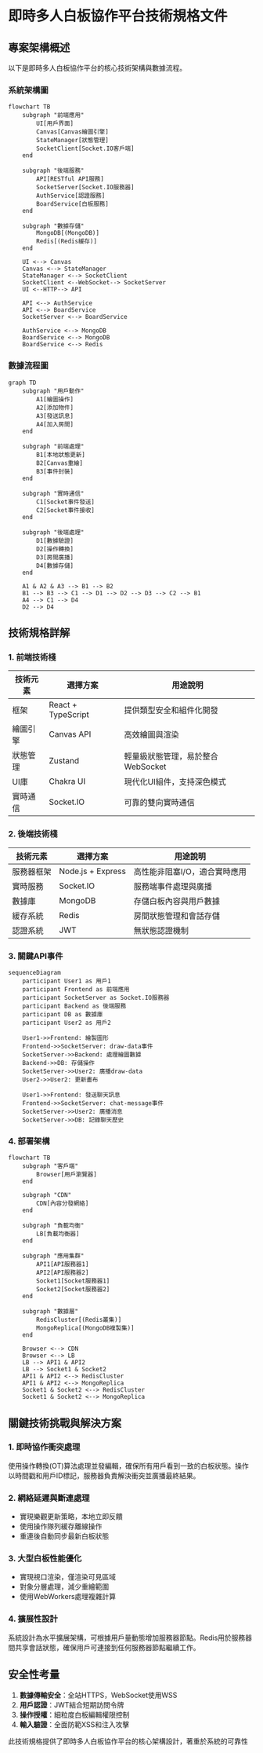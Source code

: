 # 即時多人白板協作平台技術規格文件

## 專案架構概述

以下是即時多人白板協作平台的核心技術架構與數據流程。

### 系統架構圖

```mermaid
flowchart TB
    subgraph "前端應用"
        UI[用戶界面]
        Canvas[Canvas繪圖引擎]
        StateManager[狀態管理]
        SocketClient[Socket.IO客戶端]
    end
    
    subgraph "後端服務"
        API[RESTful API服務]
        SocketServer[Socket.IO服務器]
        AuthService[認證服務]
        BoardService[白板服務]
    end
    
    subgraph "數據存儲"
        MongoDB[(MongoDB)]
        Redis[(Redis緩存)]
    end
    
    UI <--> Canvas
    Canvas <--> StateManager
    StateManager <--> SocketClient
    SocketClient <--WebSocket--> SocketServer
    UI <--HTTP--> API
    
    API <--> AuthService
    API <--> BoardService
    SocketServer <--> BoardService
    
    AuthService <--> MongoDB
    BoardService <--> MongoDB
    BoardService <--> Redis
```

### 數據流程圖

```mermaid
graph TD
    subgraph "用戶動作"
        A1[繪圖操作]
        A2[添加物件]
        A3[發送訊息]
        A4[加入房間]
    end
    
    subgraph "前端處理"
        B1[本地狀態更新]
        B2[Canvas重繪]
        B3[事件封裝]
    end
    
    subgraph "實時通信"
        C1[Socket事件發送]
        C2[Socket事件接收]
    end
    
    subgraph "後端處理"
        D1[數據驗證]
        D2[操作轉換]
        D3[房間廣播]
        D4[數據存儲]
    end
    
    A1 & A2 & A3 --> B1 --> B2
    B1 --> B3 --> C1 --> D1 --> D2 --> D3 --> C2 --> B1
    A4 --> C1 --> D4
    D2 --> D4
```

## 技術規格詳解

### 1. 前端技術棧

| 技術元素 | 選擇方案 | 用途說明 |
|---------|---------|---------|
| 框架 | React + TypeScript | 提供類型安全和組件化開發 |
| 繪圖引擎 | Canvas API | 高效繪圖與渲染 |
| 狀態管理 | Zustand | 輕量級狀態管理，易於整合WebSocket |
| UI庫 | Chakra UI | 現代化UI組件，支持深色模式 |
| 實時通信 | Socket.IO | 可靠的雙向實時通信 |

### 2. 後端技術棧

| 技術元素 | 選擇方案 | 用途說明 |
|---------|---------|---------|
| 服務器框架 | Node.js + Express | 高性能非阻塞I/O，適合實時應用 |
| 實時服務 | Socket.IO | 服務端事件處理與廣播 |
| 數據庫 | MongoDB | 存儲白板內容與用戶數據 |
| 緩存系統 | Redis | 房間狀態管理和會話存儲 |
| 認證系統 | JWT | 無狀態認證機制 |

### 3. 關鍵API事件

```mermaid
sequenceDiagram
    participant User1 as 用戶1
    participant Frontend as 前端應用
    participant SocketServer as Socket.IO服務器
    participant Backend as 後端服務
    participant DB as 數據庫
    participant User2 as 用戶2
    
    User1->>Frontend: 繪製圖形
    Frontend->>SocketServer: draw-data事件
    SocketServer->>Backend: 處理繪圖數據
    Backend->>DB: 存儲操作
    SocketServer->>User2: 廣播draw-data
    User2->>User2: 更新畫布
    
    User1->>Frontend: 發送聊天訊息
    Frontend->>SocketServer: chat-message事件
    SocketServer->>User2: 廣播消息
    SocketServer->>DB: 記錄聊天歷史
```

### 4. 部署架構

```mermaid
flowchart TB
    subgraph "客戶端"
        Browser[用戶瀏覽器]
    end
    
    subgraph "CDN"
        CDN[內容分發網絡]
    end
    
    subgraph "負載均衡"
        LB[負載均衡器]
    end
    
    subgraph "應用集群"
        API1[API服務器1]
        API2[API服務器2]
        Socket1[Socket服務器1]
        Socket2[Socket服務器2]
    end
    
    subgraph "數據層"
        RedisCluster[(Redis叢集)]
        MongoReplica[(MongoDB複製集)]
    end
    
    Browser <--> CDN
    Browser <--> LB
    LB --> API1 & API2
    LB --> Socket1 & Socket2
    API1 & API2 <--> RedisCluster
    API1 & API2 <--> MongoReplica
    Socket1 & Socket2 <--> RedisCluster
    Socket1 & Socket2 <--> MongoReplica
```

## 關鍵技術挑戰與解決方案

### 1. 即時協作衝突處理
使用操作轉換(OT)算法處理並發編輯，確保所有用戶看到一致的白板狀態。操作以時間戳和用戶ID標記，服務器負責解決衝突並廣播最終結果。

### 2. 網絡延遲與斷連處理
- 實現樂觀更新策略，本地立即反饋
- 使用操作隊列緩存離線操作
- 重連後自動同步最新白板狀態

### 3. 大型白板性能優化
- 實現視口渲染，僅渲染可見區域
- 對象分層處理，減少重繪範圍
- 使用WebWorkers處理複雜計算

### 4. 擴展性設計
系統設計為水平擴展架構，可根據用戶量動態增加服務器節點。Redis用於服務器間共享會話狀態，確保用戶可連接到任何服務器節點繼續工作。

## 安全性考量

1. **數據傳輸安全**：全站HTTPS，WebSocket使用WSS
2. **用戶認證**：JWT結合短期訪問令牌
3. **操作授權**：細粒度白板編輯權限控制
4. **輸入驗證**：全面防範XSS和注入攻擊

此技術規格提供了即時多人白板協作平台的核心架構設計，著重於系統的可靠性